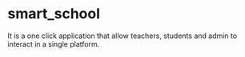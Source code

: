 # smart_school
It is a one click application that allow teachers, students and admin to interact in a single platform. 
